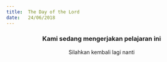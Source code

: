 ```yaml
---
title:  The Day of the Lord
date:   24/06/2018
---
```


### <center>Kami sedang mengerjakan pelajaran ini</center>
<center>Silahkan kembali lagi nanti</center>